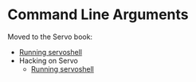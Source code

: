 # Command Line Arguments

Moved to the Servo book:

- [Running servoshell](https://book.servo.org/running-servoshell.html)
- Hacking on Servo
  - [Running servoshell](https://book.servo.org/hacking/running-servoshell.html)
